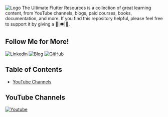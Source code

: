 ![Logo](https://raw.githubusercontent.com/yassine-bennkhay/Ultimate-Flutter-Resources/main/assets/the-ultimate-flutter-resources.png)
The Ultimate Flutter Resources is a collection of great learning content, from YouTube channels, blogs, paid courses, books, documentation, and more. If you find this repository helpful, please feel free to support it by giving a 🌟|👁️|👏.
## Follow Me for More!
[![Linkedin](https://img.shields.io/badge/linkedin-0A66C2?style=for-the-badge&logo=linkedin&logoColor=white)](https://www.linkedin.com/in/yassine-benkhay-0b73411b4/)
[![Blog](https://img.shields.io/badge/blog-424168?style=for-the-badge&logo=blog&logoColor=white)](http://yassinebenkhay.com)
[![GitHub](https://img.shields.io/badge/github-333?style=for-the-badge&logo=github&logoColor=white)](https://github.com/yassine-bennkhay)
## Table of Contents

- [YouTube Channels](#youtube-channels)

## YouTube Channels
[![Youtube](https://img.shields.io/badge/Vandad%20Nahavandipoor%20Flutter%20Course-FF0000?style=for-the-badge&logo=youtube&logoColor=white)]([https://github.com/yassine-bennkhay](https://www.youtube.com/playlist?list=PL6yRaaP0WPkVtoeNIGqILtRAgd3h2CNpT)https://www.youtube.com/playlist?list=PL6yRaaP0WPkVtoeNIGqILtRAgd3h2CNpT)



